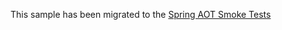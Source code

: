 This sample has been migrated to
the [Spring AOT Smoke Tests](https://github.com/spring-projects/spring-aot-smoke-tests/tree/main/actuator-webflux-mgmt-port)
